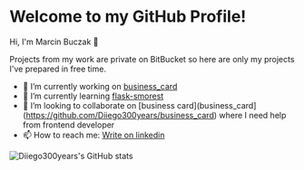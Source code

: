 # Welcome to my GitHub Profile!

Hi, I'm Marcin Buczak 👋

Projects from my work are private on BitBucket so here are only my projects I've prepared in free time.
- 🔭 I’m currently working on [business_card](https://github.com/Diiego300years/business_card)
- 🌱 I’m currently learning [flask-smorest](https://flask-smorest.readthedocs.io/en/latest/quickstart.html)
- 👯 I’m looking to collaborate on [business card](business_card](https://github.com/Diiego300years/business_card) where I need help from frontend developer
- 📫 How to reach me: [Write on linkedin](https://www.linkedin.com/in/marcin-buczak-aabb60201/)

![Diiego300years's GitHub stats](https://github-readme-stats.vercel.app/api?username=diiego300years&show_icons=true&theme=radical)

